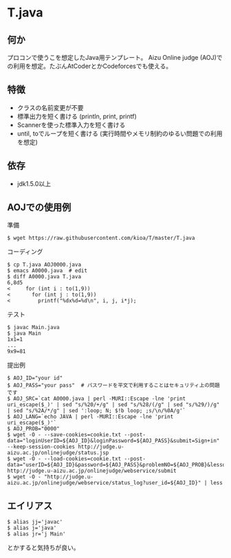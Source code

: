 T.java
====

## 何か
プロコンで使うこを想定したJava用テンプレート。
Aizu Online judge (AOJ)での利用を想定。たぶんAtCoderとかCodeforcesでも使える。

## 特徴
* クラスの名前変更が不要
* 標準出力を短く書ける (println, print, printf)
* Scannerを使った標準入力を短く書ける
* until, toでループを短く書ける (実行時間やメモリ制約のゆるい問題での利用を想定)

## 依存
* jdk1.5.0以上

## AOJでの使用例

準備

    $ wget https://raw.githubusercontent.com/kioa/T/master/T.java

コーディング

    $ cp T.java AOJ0000.java
    $ emacs A0000.java  # edit
    $ diff A0000.java T.java
    6,8d5
    <     for (int i : to(1,9))
    <       for (int j : to(1,9))
    <         printf("%dx%d=%d\n", i, j, i*j);

テスト

    $ javac Main.java
    $ java Main
    1x1=1
    ...
    9x9=81

提出例

    $ AOJ_ID="your id"
    $ AOJ_PASS="your pass"  # パスワードを平文で利用することはセキュリティ上の問題です
    $ AOJ_SRC=`cat A0000.java | perl -MURI::Escape -lne 'print uri_escape($_)' | sed "s/%20/+/g" | sed "s/%28/(/g" | sed "s/%29/)/g" | sed "s/%2A/*/g" | sed ':loop; N; $!b loop; ;s/\n/%0A/g'`
    $ AOJ_LANG=`echo JAVA | perl -MURI::Escape -lne 'print uri_escape($_)'`
    $ AOJ_PROB="0000"
    $ wget -O - --save-cookies=cookie.txt --post-data="loginUserID=${AOJ_ID}&loginPassword=${AOJ_PASS}&submit=Sign+in" --keep-session-cookies http://judge.u-aizu.ac.jp/onlinejudge/status.jsp
    $ wget -O - --load-cookies=cookie.txt --post-data="userID=${AOJ_ID}&password=${AOJ_PASS}&problemNO=${AOJ_PROB}&lessonID=&language=${AOJ_LANG}&sourceCode=${AOJ_SRC}" http://judge.u-aizu.ac.jp/onlinejudge/webservice/submit
    $ wget -O - "http://judge.u-aizu.ac.jp/onlinejudge/webservice/status_log?user_id=${AOJ_ID}" | less

## エイリアス

    $ alias jj='javac'
    $ alias j='java'
    $ alias jr='j Main'

とかすると気持ちが良い。
